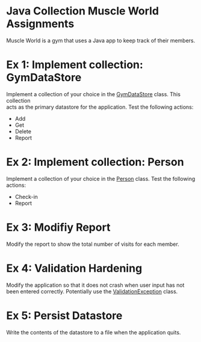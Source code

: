 # Java Collection Muscle World Assignments
Muscle World is a gym that uses a Java app to keep track of their members.

# Ex 1: Implement collection: GymDataStore
Implement a collection of your choice in the [GymDataStore](./src/main/java/GymDataStore.java) class.  This collection  
acts as the primary datastore for the application.  Test the following actions:
- Add
- Get
- Delete
- Report

# Ex 2: Implement collection: Person
Implement a collection of your choice in the [Person](./src/main/java/Person.java) class. Test the following actions:
- Check-in
- Report

# Ex 3: Modifiy Report
Modify the report to show the total number of visits for each member.

# Ex 4: Validation Hardening
Modify the application so that it does not crash when user input has not been entered correctly.  Potentially use the
[ValidationException](./src/main/java/ValidationException.java) class.

# Ex 5: Persist Datastore
Write the contents of the datastore to a file when the application quits.
